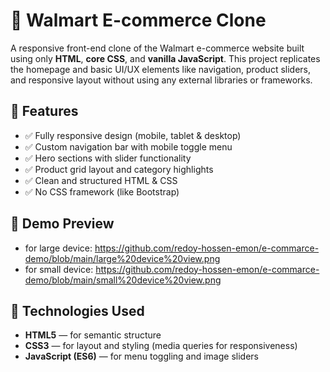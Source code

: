 # 🛒 Walmart E-commerce Clone

A responsive front-end clone of the Walmart e-commerce website built using only **HTML**, **core CSS**, and **vanilla JavaScript**. This project replicates the homepage and basic UI/UX elements like navigation, product sliders, and responsive layout without using any external libraries or frameworks.

## 🌟 Features

- ✅ Fully responsive design (mobile, tablet & desktop)
- ✅ Custom navigation bar with mobile toggle menu
- ✅ Hero sections with slider functionality
- ✅ Product grid layout and category highlights
- ✅ Clean and structured HTML & CSS
- ✅ No CSS framework (like Bootstrap)

## 📸 Demo Preview

- for large device: https://github.com/redoy-hossen-emon/e-commarce-demo/blob/main/large%20device%20view.png
- for small device: https://github.com/redoy-hossen-emon/e-commarce-demo/blob/main/small%20device%20view.png
## 🔧 Technologies Used

- **HTML5** — for semantic structure  
- **CSS3** — for layout and styling (media queries for responsiveness)  
- **JavaScript (ES6)** — for menu toggling and image sliders  


